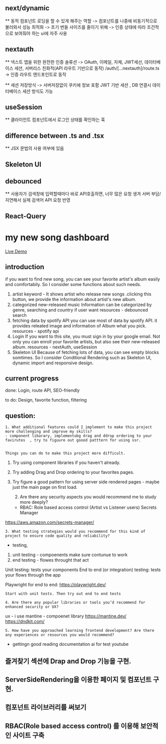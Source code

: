 ## next/dynamic

\*\* 동적 컴포넌트 로딩을 할 수 있게 해주는 역할 -> 컴포넌트를 나중에 비동기적으로 불러와서 성능 최적화 -> 초기 번들 사이즈를 줄이기 위해 -> 인증 상태에 따라 조건적으로 보여줘야 하는 ui에 자주 사용

## nextauth

\*\* 넥스트 앱을 위한 완전한 인증 솔류션 -> OAuth, 이메일, 자체, JWT세선, 데이터베이스 세션, 서버리스 친화적(API 라우트 기반으로 동작)
/auth/[...nextauth]/route.ts -> 인증 라우트 엔드포인트로 동작

\*\* 세션 저장방식 -> 서버저장없이 쿠키에 정보 포함 JWT 기반 세션
, DB 연결시 데이터베이스 세션 방식도 가능

## useSession

\*\* 클라이언트 컴포넌트에서 로그인 상태를 확인하는 훅

## difference between .ts and .tsx

\*\* JSX 문법의 사용 여부에 있음

## Skeleton UI

## debounced

\*\* 사용자가 검색창에 입력할때마다 바로 API호출하면, 너무 많은 요청 생겨 서버 부담/ 지연해서 실제 검색어 API 요청 반영

## React-Query

# my new song dashboard

[Live Demo](https://secondchap.vercel.app/)

## introduction

if you want to find new song, you can see your favorite artist's album easily and comfortabily. So I consider some functions about such needs.

1. artist keyword -
   It shows artist who release new songs .clicking this button, we provide the information about artist's new album.
2. categorized new-released music
   Information can be categorized by genre, searching and country if user want
   resources - debounced search
3. fetching data by spotify API
   you can use most of data by spotify API. it provides releated image and information of Album what you pick.
   resources - spotify api
4. Login
   If you want to this site, you must sign in by your google email. Not only you can enroll your favorite artists, but also see their new-released album.
   resources - nextAuth, useSession
5. Skeleton UI
   Because of fetching lots of data, you can see empty blocks somtimes.
   So I consider Conditional Rendering such as Skeleton UI, dynamic import and responsive design.

## current progress

done: Login, route API, SEO-friendly

to do: Design, favorite function, filtering

## question:

    1. What additional features could I implement to make this project more challenging and improve my skills?
    - component libarary, implementubg drag and ddrop ordering to your favirutes  , try to figuure out goood patttern for using ssr.


    Things you can do to make this project more difficult.

1. Try using component libraries if you haven't already.
2. Try adding Drag and Drop ordering to your favorites pages.
3. Try figure a good pattern for using server side rendered pages - maybe just the main page on first load.

   2. Are there any security aspects you would recommend me to study more deeply?

   - RBAC: Role based access control (Artist vs Listener users)
     Secrets Manager

https://aws.amazon.com/secrets-manager/

    3. What testing strategies would you recommend for this kind of project to ensure code quality and reliability?

- testing,

1. unit testing - compoenents make sure contunue to work
2. end testing - flowes throught that act

Unit testing: tests your components
End to end (or integration) testing: tests your flows through the app

Playwright for end to end: https://playwright.dev/

    Start with unit tests. Then try out end to end tests

    4. Are there any popular libraries or tools you’d recommend for enhanced security or UX?

ux - i use mantine - compoenet library
https://mantine.dev/
https://dndkit.com/

    5. How have you approached learning frontend development? Are there any experiences or resources you would recommend?

- gettingn good reading documentation
  ai for test
  youtube

## 즐겨찾기 섹션에 Drap and Drop 기능을 구현.

## ServerSideRendering을 이용한 페이지 및 컴포넌트 구현.

## 컴포넌트 라이브러리를 써보기

## RBAC(Role based access control) 를 이용해 보안적인 사이트 구축
